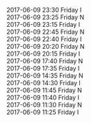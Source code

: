 2017-06-09 23:30 Friday  I  
2017-06-09 23:25 Friday  N  
2017-06-09 23:15 Friday  I  
2017-06-09 22:45 Friday  N  
2017-06-09 22:40 Friday  I  
2017-06-09 20:20 Friday  N  
2017-06-09 20:15 Friday  I  
2017-06-09 17:40 Friday  N  
2017-06-09 17:35 Friday  I  
2017-06-09 14:35 Friday  N  
2017-06-09 14:30 Friday  I  
2017-06-09 11:45 Friday  N  
2017-06-09 11:40 Friday  I  
2017-06-09 11:30 Friday  N  
2017-06-09 11:25 Friday  I  
